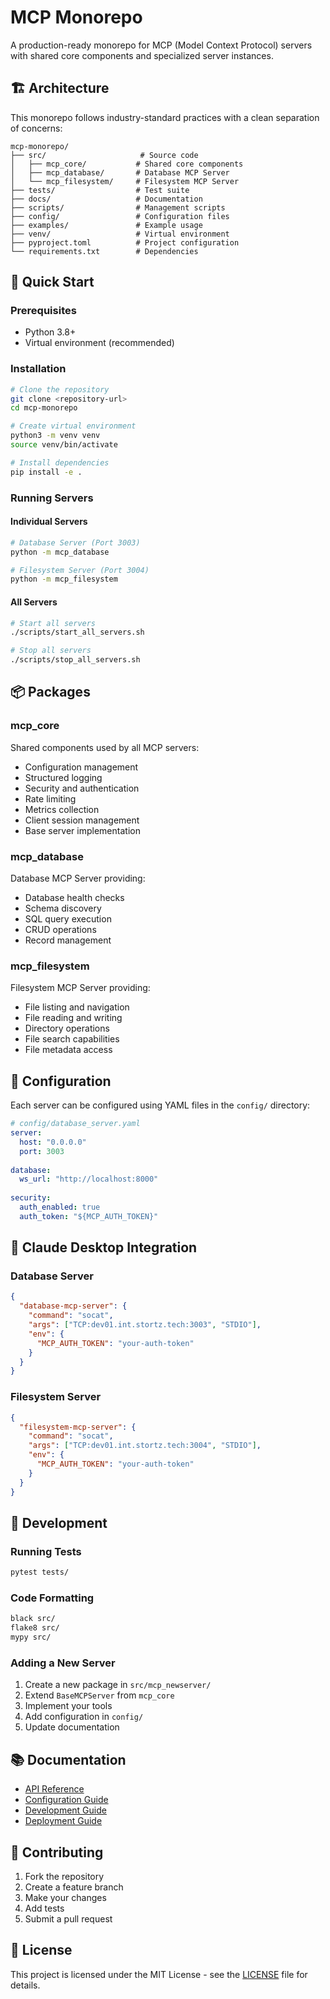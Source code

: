 # MCP Monorepo

A production-ready monorepo for MCP (Model Context Protocol) servers with shared core components and specialized server instances.

## 🏗️ Architecture

This monorepo follows industry-standard practices with a clean separation of concerns:

```
mcp-monorepo/
├── src/                     # Source code
│   ├── mcp_core/           # Shared core components
│   ├── mcp_database/       # Database MCP Server
│   └── mcp_filesystem/     # Filesystem MCP Server
├── tests/                  # Test suite
├── docs/                   # Documentation
├── scripts/                # Management scripts
├── config/                 # Configuration files
├── examples/               # Example usage
├── venv/                   # Virtual environment
├── pyproject.toml          # Project configuration
└── requirements.txt        # Dependencies
```

## 🚀 Quick Start

### Prerequisites

- Python 3.8+
- Virtual environment (recommended)

### Installation

```bash
# Clone the repository
git clone <repository-url>
cd mcp-monorepo

# Create virtual environment
python3 -m venv venv
source venv/bin/activate

# Install dependencies
pip install -e .
```

### Running Servers

#### Individual Servers
```bash
# Database Server (Port 3003)
python -m mcp_database

# Filesystem Server (Port 3004)
python -m mcp_filesystem
```

#### All Servers
```bash
# Start all servers
./scripts/start_all_servers.sh

# Stop all servers
./scripts/stop_all_servers.sh
```

## 📦 Packages

### mcp_core
Shared components used by all MCP servers:
- Configuration management
- Structured logging
- Security and authentication
- Rate limiting
- Metrics collection
- Client session management
- Base server implementation

### mcp_database
Database MCP Server providing:
- Database health checks
- Schema discovery
- SQL query execution
- CRUD operations
- Record management

### mcp_filesystem
Filesystem MCP Server providing:
- File listing and navigation
- File reading and writing
- Directory operations
- File search capabilities
- File metadata access

## 🔧 Configuration

Each server can be configured using YAML files in the `config/` directory:

```yaml
# config/database_server.yaml
server:
  host: "0.0.0.0"
  port: 3003
  
database:
  ws_url: "http://localhost:8000"
  
security:
  auth_enabled: true
  auth_token: "${MCP_AUTH_TOKEN}"
```

## 🔌 Claude Desktop Integration

### Database Server
```json
{
  "database-mcp-server": {
    "command": "socat",
    "args": ["TCP:dev01.int.stortz.tech:3003", "STDIO"],
    "env": {
      "MCP_AUTH_TOKEN": "your-auth-token"
    }
  }
}
```

### Filesystem Server
```json
{
  "filesystem-mcp-server": {
    "command": "socat",
    "args": ["TCP:dev01.int.stortz.tech:3004", "STDIO"],
    "env": {
      "MCP_AUTH_TOKEN": "your-auth-token"
    }
  }
}
```

## 🧪 Development

### Running Tests
```bash
pytest tests/
```

### Code Formatting
```bash
black src/
flake8 src/
mypy src/
```

### Adding a New Server

1. Create a new package in `src/mcp_newserver/`
2. Extend `BaseMCPServer` from `mcp_core`
3. Implement your tools
4. Add configuration in `config/`
5. Update documentation

## 📚 Documentation

- [API Reference](docs/api.md)
- [Configuration Guide](docs/configuration.md)
- [Development Guide](docs/development.md)
- [Deployment Guide](docs/deployment.md)

## 🤝 Contributing

1. Fork the repository
2. Create a feature branch
3. Make your changes
4. Add tests
5. Submit a pull request

## 📄 License

This project is licensed under the MIT License - see the [LICENSE](LICENSE) file for details.